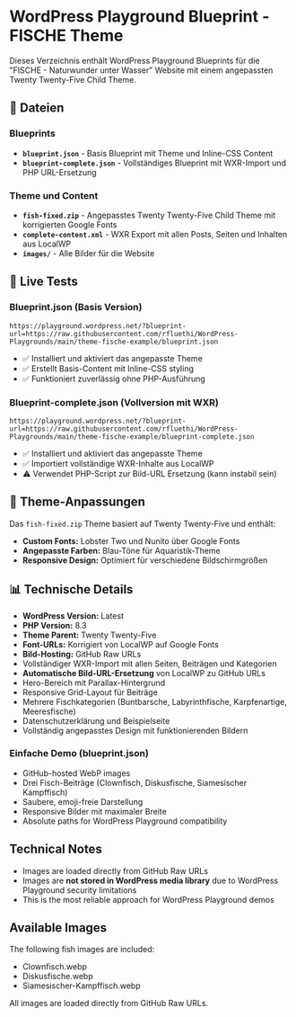 # WordPress Playground Blueprint - FISCHE Theme

Dieses Verzeichnis enthält WordPress Playground Blueprints für die "FISCHE - Naturwunder unter Wasser" Website mit einem angepassten Twenty Twenty-Five Child Theme.

## 📁 Dateien

### Blueprints

- **`blueprint.json`** - Basis Blueprint mit Theme und Inline-CSS Content
- **`blueprint-complete.json`** - Vollständiges Blueprint mit WXR-Import und PHP URL-Ersetzung

### Theme und Content

- **`fish-fixed.zip`** - Angepasstes Twenty Twenty-Five Child Theme mit korrigierten Google Fonts
- **`complete-content.xml`** - WXR Export mit allen Posts, Seiten und Inhalten aus LocalWP
- **`images/`** - Alle Bilder für die Website

## 🚀 Live Tests

### Blueprint.json (Basis Version)

```url
https://playground.wordpress.net/?blueprint-url=https://raw.githubusercontent.com/rfluethi/WordPress-Playgrounds/main/theme-fische-example/blueprint.json
```

- ✅ Installiert und aktiviert das angepasste Theme
- ✅ Erstellt Basis-Content mit Inline-CSS styling
- ✅ Funktioniert zuverlässig ohne PHP-Ausführung

### Blueprint-complete.json (Vollversion mit WXR)

```url
https://playground.wordpress.net/?blueprint-url=https://raw.githubusercontent.com/rfluethi/WordPress-Playgrounds/main/theme-fische-example/blueprint-complete.json
```

- ✅ Installiert und aktiviert das angepasste Theme  
- ✅ Importiert vollständige WXR-Inhalte aus LocalWP
- ⚠️ Verwendet PHP-Script zur Bild-URL Ersetzung (kann instabil sein)

## 🎨 Theme-Anpassungen

Das `fish-fixed.zip` Theme basiert auf Twenty Twenty-Five und enthält:

- **Custom Fonts:** Lobster Two und Nunito über Google Fonts
- **Angepasste Farben:** Blau-Töne für Aquaristik-Theme
- **Responsive Design:** Optimiert für verschiedene Bildschirmgrößen

## 📊 Technische Details

- **WordPress Version:** Latest
- **PHP Version:** 8.3
- **Theme Parent:** Twenty Twenty-Five
- **Font-URLs:** Korrigiert von LocalWP auf Google Fonts
- **Bild-Hosting:** GitHub Raw URLs
- Vollständiger WXR-Import mit allen Seiten, Beiträgen und Kategorien
- **Automatische Bild-URL-Ersetzung** von LocalWP zu GitHub URLs
- Hero-Bereich mit Parallax-Hintergrund
- Responsive Grid-Layout für Beiträge
- Mehrere Fischkategorien (Buntbarsche, Labyrinthfische, Karpfenartige, Meeresfische)
- Datenschutzerklärung und Beispielseite
- Vollständig angepasstes Design mit funktionierenden Bildern

### Einfache Demo (blueprint.json)

- GitHub-hosted WebP images
- Drei Fisch-Beiträge (Clownfisch, Diskusfische, Siamesischer Kampffisch)
- Saubere, emoji-freie Darstellung
- Responsive Bilder mit maximaler Breite
- Absolute paths for WordPress Playground compatibility

## Technical Notes

- Images are loaded directly from GitHub Raw URLs
- Images are **not stored in WordPress media library** due to WordPress Playground security limitations
- This is the most reliable approach for WordPress Playground demos

## Available Images

The following fish images are included:

- Clownfisch.webp
- Diskusfische.webp  
- Siamesischer-Kampffisch.webp

All images are loaded directly from GitHub Raw URLs.
